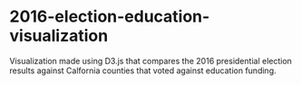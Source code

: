 # 2016-election-education-visualization
Visualization made using D3.js that compares the 2016 presidential election results against Calfornia counties that voted against education funding.
